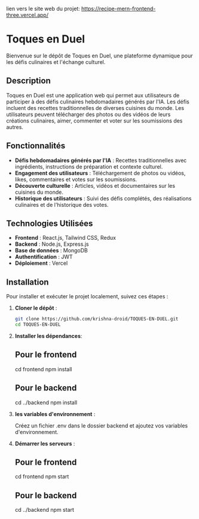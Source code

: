 
lien vers le site web du projet:     https://recipe-mern-frontend-three.vercel.app/


# Toques en Duel

Bienvenue sur le dépôt de Toques en Duel, une plateforme dynamique pour les défis culinaires et l'échange culturel.

## Description

Toques en Duel est une application web qui permet aux utilisateurs de participer à des défis culinaires hebdomadaires générés par l'IA. Les défis incluent des recettes traditionnelles de diverses cuisines du monde. Les utilisateurs peuvent télécharger des photos ou des vidéos de leurs créations culinaires, aimer, commenter et voter sur les soumissions des autres.

## Fonctionnalités

- **Défis hebdomadaires générés par l'IA** : Recettes traditionnelles avec ingrédients, instructions de préparation et contexte culturel.
- **Engagement des utilisateurs** : Téléchargement de photos ou vidéos, likes, commentaires et votes sur les soumissions.
- **Découverte culturelle** : Articles, vidéos et documentaires sur les cuisines du monde.
- **Historique des utilisateurs** : Suivi des défis complétés, des réalisations culinaires et de l'historique des votes.

## Technologies Utilisées

- **Frontend** : React.js, Tailwind CSS, Redux
- **Backend** : Node.js, Express.js
- **Base de données** : MongoDB
- **Authentification** : JWT
- **Déploiement** : Vercel

## Installation

Pour installer et exécuter le projet localement, suivez ces étapes :

1. **Cloner le dépôt** :
   ```sh
   git clone https://github.com/krishna-droid/TOQUES-EN-DUEL.git
   cd TOQUES-EN-DUEL
2. **Installer les dépendances**:

   ## Pour le frontend

   cd frontend
   npm install

   ## Pour le backend
   
   cd ../backend
   npm install

4. **les variables d'environnement** :
   
    Créez un fichier .env dans le dossier backend
    et ajoutez vos variables d'environnement.

5. **Démarrer les serveurs** :

    ## Pour le frontend
    cd frontend
    npm start

    ## Pour le backend
    cd ../backend
    npm start


